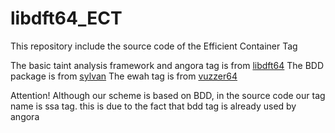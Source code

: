# libdft64_ECT

This repository include the source code of the Efficient Container Tag

The basic taint analysis framework and angora tag is from [libdft64](https://github.com/AngoraFuzzer/libdft64)
The BDD package is from [sylvan](https://github.com/trolando/sylvan)
The ewah tag is from [vuzzer64](https://github.com/vusec/vuzzer64)

Attention! Although our scheme is based on BDD, in the source code our
tag name is ssa tag. this is due to the fact that bdd tag is already used by angora
